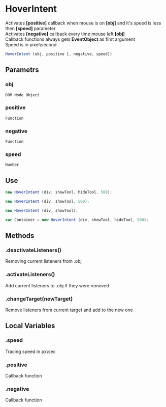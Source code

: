 # HoverIntent
Activates **[positive]** callback when mouse is on **[obj]** and it's speed is less then **[speed]** parameter   
Activates **[negative]** callback every time mouse left **[obj]**  
Callback functions always gets **EventObject** as first argument  
Speed is in pixel\second
```javascript
HoverIntent (obj, positive [, negative, speed])
```
## Parametrs
### obj
    DOM Node Object
### positive
    Function
### negative
    Function
### speed
    Number  
## Use
```javascript
new HoverIntent (div, showTool, hideTool, 500);

new HoverIntent (div, showTool, 500);

new HoverIntent (div, showTool);

var Container = new HoverIntent (div, showTool, hideTool, 500);

```   
## Methods
### .deactivateListeners()
Removing current listeners from .obj

### .activateListeners()
Add current listeners to .obj if they were removed

### .changeTarget(newTarget)
Remove listeners from current target and add to the new one   

## Local Variables
### .speed
Tracing speed in px\sec

### .positive
Callback function

### .negative
Callback function
